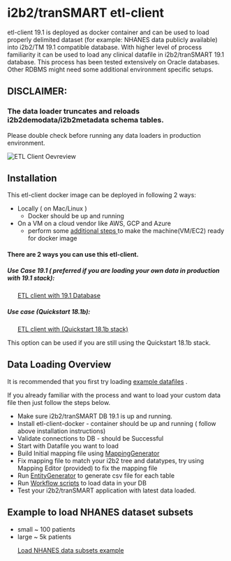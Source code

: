 # i2b2/tranSMART etl-client

etl-client 19.1 is deployed as docker container and can be used to load properly delimited dataset (for example: NHANES data publicly available) into i2b2/TM 19.1 compatible database. With higher level of process familiarity it can be used to load any clinical datafile in i2b2/tranSMART 19.1 database. This process has been tested extensively on Oracle databases. Other RDBMS  might need some additional environment specific setups.

## DISCLAIMER:
### The data loader truncates and reloads i2b2demodata/i2b2metadata schema tables.
Please double check before running any data loaders in production environment.



![ETL Client Oevreview](https://github.com/hms-dbmi/etl-client-docker/blob/master/etl-client-19.1.png)

## Installation

This etl-client docker image can be deployed in following 2 ways:

* Locally ( on Mac/Linux )
  * Docker should be up and running
* On a VM on a cloud vendor like AWS, GCP and Azure
  * perform some [additional steps ](https://github.com/hms-dbmi/etl-client-docker/blob/master/etl-client-AWS-EC2.md) to make the machine(VM/EC2) ready for docker image




#### There are 2 ways you can use this etl-client.

##### Use Case 19.1 ( preferred if you are loading your own data in production with 19.1 stack):

&nbsp;&nbsp;&nbsp;&nbsp;&nbsp;&nbsp;[ETL client with 19.1 Database](https://github.com/hms-dbmi/etl-client-docker/blob/master/useCase-19.1.md)




##### Use case (Quickstart 18.1b):

&nbsp;&nbsp;&nbsp;&nbsp;&nbsp;&nbsp;[ETL client with (Quickstart 18.1b stack)](https://github.com/hms-dbmi/etl-client-docker/blob/master/useCase1.md)

This option can be used if you are still using the Quickstart 18.1b stack.



## Data Loading Overview

It is recommended that you first try loading [example datafiles](https://github.com/hms-dbmi/ETLToolSuite-MappingGenerator/tree/master/example) .


If you already familiar with the process and want to load your custom data file then just follow the steps below.

* Make sure i2b2/tranSMART DB 19.1 is up and running.
* Install etl-client-docker  - container should be up and running ( follow above installation instructions)
* Validate connections to DB -  should be Successful
* Start with Datafile you want to load
* Build Initial mapping file using [MappingGenerator](https://github.com/hms-dbmi/ETLToolSuite-MappingGenerator)
* Fix mapping file to match your i2b2 tree and datatypes, try using Mapping Editor (provided) to fix the mapping file
* Run [EntityGenerator](https://github.com/hms-dbmi/ETLToolSuite-EntityGenerator) to generate csv file for each table
* Run [Workflow scripts](https://github.com/hms-dbmi/ETLToolSuite-WorkflowScripts) to load data in your DB
* Test your i2b2/tranSMART application with latest data loaded.


## Example to load NHANES dataset subsets

* small ~ 100 patients
* large ~ 5k patients

&nbsp;&nbsp;&nbsp;&nbsp;&nbsp;&nbsp;[Load NHANES data subsets example](https://github.com/hms-dbmi/ETLToolSuite-EntityGenerator/blob/master/Example-NHANES.md)
